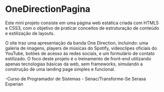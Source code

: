 # OneDirectionPagina
Este mini projeto consiste em uma página web estática criada com HTML5 e CSS3, com o objetivo de praticar conceitos de estruturação de conteúdo e estilização de layouts.

O site traz uma apresentação da banda One Direction, incluindo:
uma galeria de imagens,
players de músicas do Spotify,
videoclipes oficiais do YouTube,
botões de acesso às redes sociais,
e um formulário de contato estilizado.
O foco deste projeto é o treinamento de front-end utilizando apenas tecnologias básicas da web, sem frameworks, simulando a construção de uma landing page simples e funcional.


-Curso de Programador de Sistemas - Senac/Transforme-Se Serasa Experian

